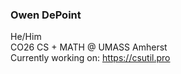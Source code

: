 ### Owen DePoint

He/Him  
CO26 CS + MATH @ UMASS Amherst  
Currently working on: <a href="https://csutil.pro" target="_blank">https://csutil.pro</a>
